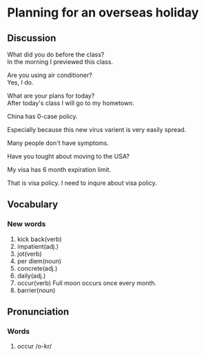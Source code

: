 # Planning for an overseas holiday
## Discussion
What did you do before the class?  
In the morning I previewed this class.  

Are you using air conditioner?  
Yes, I do.  

What are your plans for today?  
After today's class I will go to my hometown. 

China has 0-case policy.  

Especially because this new virus varient is very easily spread.  

Many people don't have symptoms.  

Have you tought about moving to the USA?  

My visa has 6 month expiration limit.  

That is visa policy. I need to inqure about visa policy.   

## Vocabulary
### New words
1. kick back(verb)
1. impatient(adj.)
1. jot(verb)
1. per diem(noun)
1. concrete(adj.)
1. daily(adj.)
1. occur(verb) Full moon occurs once every month.  
1. barrier(noun)

## Pronunciation
### Words
1. occur /o-kr/

